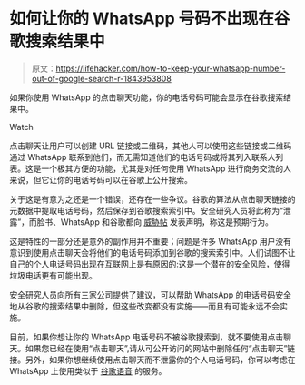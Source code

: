 # 如何让你的 WhatsApp 号码不出现在谷歌搜索结果中

> 原文：<https://lifehacker.com/how-to-keep-your-whatsapp-number-out-of-google-search-r-1843953808>

如果你使用 WhatsApp 的点击聊天功能，你的电话号码可能会显示在谷歌搜索结果中。

Watch

点击聊天让用户可以创建 URL 链接或二维码，其他人可以使用这些链接或二维码通过 WhatsApp 联系到他们，而无需知道他们的电话号码或将其列入联系人列表。这是一个极其方便的功能，尤其是对任何使用 WhatsApp 进行商务交流的人来说，但它让你的电话号码可以在谷歌上公开搜索。

关于这是有意为之还是一个错误，还存在一些争议。谷歌的算法从点击聊天链接的元数据中提取电话号码，然后保存到谷歌搜索索引中。安全研究人员将此称为“泄露”，而脸书、WhatsApp 和谷歌都向 [威胁帖](https://threatpost.com/whatsapp-phone-numbers-google-search-results/156141/) 发表声明，称这是预期行为。

这是特性的一部分还是意外的副作用并不重要；问题是许多 WhatsApp 用户没有意识到使用点击聊天会将他们的电话号码添加到谷歌的搜索索引中。人们试图不让自己的个人电话号码出现在互联网上是有原因的:这是一个潜在的安全风险，使得垃圾电话更有可能出现。

安全研究人员向所有三家公司提供了建议，可以帮助 WhatsApp 的电话号码安全地从谷歌的搜索结果中删除，但这些改变都没有实施——而且有可能永远不会实施。

目前，如果你想让你的 WhatsApp 电话号码不被谷歌搜索到，就不要使用点击聊天。如果您已经在使用“点击聊天”,请从可公开访问的网站中删除任何“点击聊天”链接。另外，如果你想继续使用点击聊天而不泄露你的个人电话号码，你可以考虑在 WhatsApp 上使用类似于 [谷歌语音](https://voice.google.com/u/0/about) 的服务。